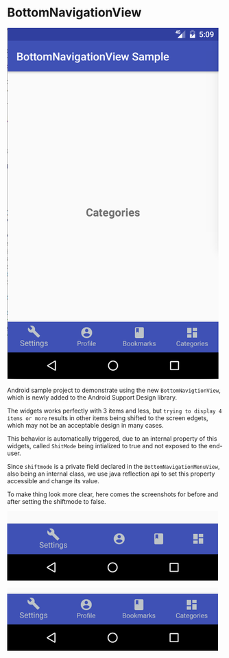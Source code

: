 # BottomNavigationView

![alt text](screenshots/main.png "Description goes here")

Android sample project to demonstrate using the new `BottomNavigtionView`, which is newly added to the Android Support Design library.

The widgets works perfectly with 3 items and less, but `trying to display 4 items or more` results in other items being shifted to the screen edgets, which may not be an acceptable design in many cases.

This behavior is automatically triggered, due to an internal property of this widgets, called `ShitMode` being intialized to true and not exposed to the end-user.

Since `shiftmode` is a private field declared in the `BottomNavigationMenuView`, also being an internal class, we use java reflection api to set this property accessible and change its value.

To make thing look more clear, here comes the screenshots for before and after setting the shiftmode to false.

![alt text](screenshots/before.png "default shiftmode behavior")



![alt text](screenshots/after.png "after disabling shiftmode with reflection")

